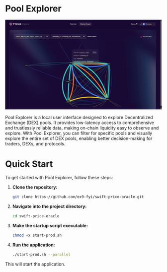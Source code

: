 # Pool Explorer

![Graph View of the application](./graphview.png "Title")

Pool Explorer is a local user interface designed to explore Decentralized Exchange (DEX) pools. It provides low-latency access to comprehensive and trustlessly reliable data, making on-chain liquidity easy to observe and explore. With Pool Explorer, you can filter for specific pools and visually explore the entire set of DEX pools, enabling better decision-making for traders, DEXs, and protocols.

# Quick Start

To get started with Pool Explorer, follow these steps:

1.  **Clone the repository:**
    ```bash
    git clone https://github.com/ex9-fyi/swift-price-oracle.git
    ```
2.  **Navigate into the project directory:**
    ```bash
    cd swift-price-oracle
    ```
3.  **Make the startup script executable:**
    ```bash
    chmod +x start-prod.sh
    ```
4.  **Run the application:**
    ```bash
    ./start-prod.sh --parallel
    ```
This will start the application.
